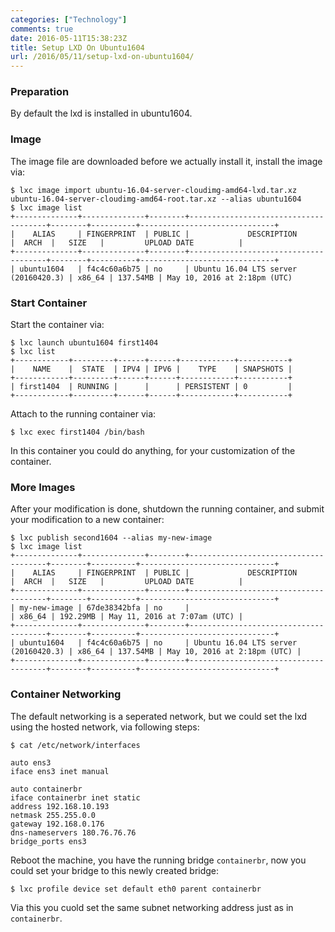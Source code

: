 ```yaml
---
categories: ["Technology"]
comments: true
date: 2016-05-11T15:38:23Z
title: Setup LXD On Ubuntu1604
url: /2016/05/11/setup-lxd-on-ubuntu1604/
---
```


### Preparation
By default the lxd is installed in ubuntu1604.    
### Image
The image file are downloaded before we actually install it, install the image via:    

```
$ lxc image import ubuntu-16.04-server-cloudimg-amd64-lxd.tar.xz ubuntu-16.04-server-cloudimg-amd64-root.tar.xz --alias ubuntu1604
$ lxc image list
+--------------+--------------+--------+--------------------------------------+--------+----------+------------------------------+
|    ALIAS     | FINGERPRINT  | PUBLIC |             DESCRIPTION              |  ARCH  |   SIZE   |         UPLOAD DATE          |
+--------------+--------------+--------+--------------------------------------+--------+----------+------------------------------+
| ubuntu1604   | f4c4c60a6b75 | no     | Ubuntu 16.04 LTS server (20160420.3) | x86_64 | 137.54MB | May 10, 2016 at 2:18pm (UTC) 
```

### Start Container
Start the container via:    

```
$ lxc launch ubuntu1604 first1404
$ lxc list
+------------+---------+------+------+------------+-----------+
|    NAME    |  STATE  | IPV4 | IPV6 |    TYPE    | SNAPSHOTS |
+------------+---------+------+------+------------+-----------+
| first1404  | RUNNING |      |      | PERSISTENT | 0         |
+------------+---------+------+------+------------+-----------+
```
Attach to the running container via:    

```
$ lxc exec first1404 /bin/bash
```
In this container you could do anything, for your customization of the container. 

### More Images
After your modification is done, shutdown the running container, and submit your 
modification to a new container:    

```
$ lxc publish second1604 --alias my-new-image
$ lxc image list
+--------------+--------------+--------+--------------------------------------+--------+----------+------------------------------+
|    ALIAS     | FINGERPRINT  | PUBLIC |             DESCRIPTION              |  ARCH  |   SIZE   |         UPLOAD DATE          |
+--------------+--------------+--------+--------------------------------------+--------+----------+------------------------------+
| my-new-image | 67de38342bfa | no     |                                      | x86_64 | 192.29MB | May 11, 2016 at 7:07am (UTC) |
+--------------+--------------+--------+--------------------------------------+--------+----------+------------------------------+
| ubuntu1604   | f4c4c60a6b75 | no     | Ubuntu 16.04 LTS server (20160420.3) | x86_64 | 137.54MB | May 10, 2016 at 2:18pm (UTC) |
+--------------+--------------+--------+--------------------------------------+--------+----------+------------------------------+
```

### Container Networking
The default networking is a seperated network, but we could set the lxd using the hosted
network, via following steps:    

```
$ cat /etc/network/interfaces

auto ens3
iface ens3 inet manual

auto containerbr 
iface containerbr inet static
address 192.168.10.193
netmask 255.255.0.0
gateway 192.168.0.176
dns-nameservers 180.76.76.76
bridge_ports ens3
```
Reboot the machine, you have the running bridge `containerbr`, now you could set your bridge to this 
newly created bridge:    

```
$ lxc profile device set default eth0 parent containerbr
```
Via this you cuold set the same subnet networking address just as in `containerbr`.    
